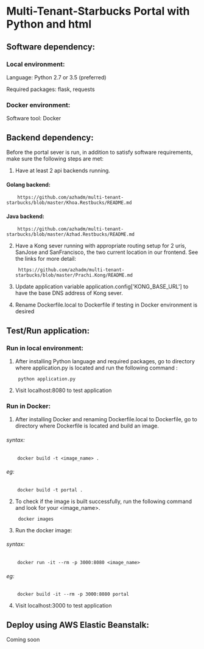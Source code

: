 # Multi-Tenant-Starbucks Portal with Python and html

## Software dependency:

### Local environment:

Language: Python 2.7 or 3.5 (preferred)

Required packages: flask, requests

### Docker environment:

Software tool: Docker

## Backend dependency:

Before the portal sever is run, in addition to satisfy software requirements, make sure the following steps are met:

1. Have at least 2 api backends running.

#### Golang backend:
        
        https://github.com/azhadm/multi-tenant-starbucks/blob/master/Khoa.Restbucks/README.md

#### Java backend:

        https://github.com/azhadm/multi-tenant-starbucks/blob/master/Azhad.Restbucks/README.md

2. Have a Kong sever running with appropriate routing setup for 2 uris, SanJose and SanFrancisco, the two current location in our frontend. See the links for more detail:

        https://github.com/azhadm/multi-tenant-starbucks/blob/master/Prachi.Kong/README.md

3. Update application variable application.config['KONG_BASE_URL'] to have the base DNS address of Kong sever.

4. Rename Dockerfile.local to Dockerfile if testing in Docker environment is desired

## Test/Run application:

### Run in local environment:

1. After installing Python language and required packages, go to directory where application.py is located and run the following command : 

        python application.py

2. Visit localhost:8080 to test application

### Run in Docker:

1. After installing Docker and renaming Dockerfile.local to Dockerfile, go to directory where Dockerfile is located and build an image.

######   syntax:
        docker build -t <image_name> .

######   eg:
        docker build -t portal .

2. To check if the image is built successfully, run the following command and look for your <image_name>.

        docker images

3. Run the docker image: 

######   syntax:
        docker run -it --rm -p 3000:8080 <image_name>

######   eg:
        docker build -it --rm -p 3000:8080 portal

4. Visit localhost:3000 to test application

## Deploy using AWS Elastic Beanstalk:

Coming soon
